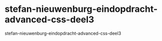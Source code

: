 # stefan-nieuwenburg-eindopdracht-advanced-css-deel3
stefan-nieuwenburg-eindopdracht-advanced-css-deel3
